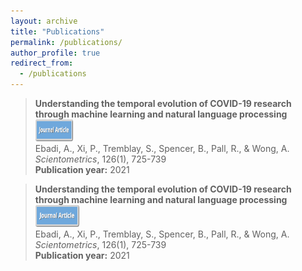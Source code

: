 ```yaml
---
layout: archive
title: "Publications"
permalink: /publications/
author_profile: true
redirect_from:
  - /publications
---
```


> __Understanding the temporal evolution of COVID-19 research through machine learning and natural language processing__ <img src="/images/Journal.png" width="60" height="35">  
> Ebadi, A., Xi, P., Tremblay, S., Spencer, B., Pall, R., & Wong, A.  
> _Scientometrics_, 126(1), 725-739  
> __Publication year:__ 2021  

> __Understanding the temporal evolution of COVID-19 research through machine learning and natural language processing__ <img src="/images/Journal.png" width="70" height="35">  
> Ebadi, A., Xi, P., Tremblay, S., Spencer, B., Pall, R., & Wong, A.  
> _Scientometrics_, 126(1), 725-739  
> __Publication year:__ 2021 

